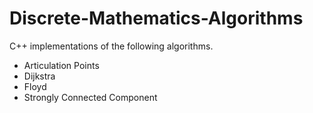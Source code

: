 # Discrete-Mathematics-Algorithms
C++ implementations of the following algorithms.
- Articulation Points
- Dijkstra
- Floyd
- Strongly Connected Component



